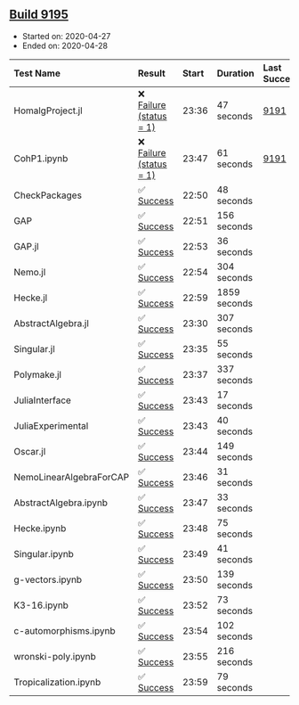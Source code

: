 ## [Build 9195](https://oscarci.mathematik.uni-kl.de/job/oscar/9195/)

* Started on: 2020-04-27
* Ended on: 2020-04-28

| Test Name    | Result | Start | Duration | Last Success | First Failure |
|:-------------|:-------|:------|:---------|:-------------|:--------------|
| HomalgProject.jl | ❌ [Failure (status = 1)](https://oscarci.mathematik.uni-kl.de/job/oscar/9195/artifact/logs/build-9195/HomalgProject.jl.log) | 23:36 | 47 seconds | [9191](https://oscarci.mathematik.uni-kl.de/job/oscar/9191/) | [9192](https://oscarci.mathematik.uni-kl.de/job/oscar/9192/) |
| CohP1.ipynb | ❌ [Failure (status = 1)](https://oscarci.mathematik.uni-kl.de/job/oscar/9195/artifact/logs/build-9195/CohP1.ipynb.log) | 23:47 | 61 seconds | [9191](https://oscarci.mathematik.uni-kl.de/job/oscar/9191/) | [9192](https://oscarci.mathematik.uni-kl.de/job/oscar/9192/) |
| CheckPackages | ✅ [Success](https://oscarci.mathematik.uni-kl.de/job/oscar/9195/artifact/logs/build-9195/CheckPackages.log) | 22:50 | 48 seconds |  |  |
| GAP | ✅ [Success](https://oscarci.mathematik.uni-kl.de/job/oscar/9195/artifact/logs/build-9195/GAP.log) | 22:51 | 156 seconds |  |  |
| GAP.jl | ✅ [Success](https://oscarci.mathematik.uni-kl.de/job/oscar/9195/artifact/logs/build-9195/GAP.jl.log) | 22:53 | 36 seconds |  |  |
| Nemo.jl | ✅ [Success](https://oscarci.mathematik.uni-kl.de/job/oscar/9195/artifact/logs/build-9195/Nemo.jl.log) | 22:54 | 304 seconds |  |  |
| Hecke.jl | ✅ [Success](https://oscarci.mathematik.uni-kl.de/job/oscar/9195/artifact/logs/build-9195/Hecke.jl.log) | 22:59 | 1859 seconds |  |  |
| AbstractAlgebra.jl | ✅ [Success](https://oscarci.mathematik.uni-kl.de/job/oscar/9195/artifact/logs/build-9195/AbstractAlgebra.jl.log) | 23:30 | 307 seconds |  |  |
| Singular.jl | ✅ [Success](https://oscarci.mathematik.uni-kl.de/job/oscar/9195/artifact/logs/build-9195/Singular.jl.log) | 23:35 | 55 seconds |  |  |
| Polymake.jl | ✅ [Success](https://oscarci.mathematik.uni-kl.de/job/oscar/9195/artifact/logs/build-9195/Polymake.jl.log) | 23:37 | 337 seconds |  |  |
| JuliaInterface | ✅ [Success](https://oscarci.mathematik.uni-kl.de/job/oscar/9195/artifact/logs/build-9195/JuliaInterface.log) | 23:43 | 17 seconds |  |  |
| JuliaExperimental | ✅ [Success](https://oscarci.mathematik.uni-kl.de/job/oscar/9195/artifact/logs/build-9195/JuliaExperimental.log) | 23:43 | 40 seconds |  |  |
| Oscar.jl | ✅ [Success](https://oscarci.mathematik.uni-kl.de/job/oscar/9195/artifact/logs/build-9195/Oscar.jl.log) | 23:44 | 149 seconds |  |  |
| NemoLinearAlgebraForCAP | ✅ [Success](https://oscarci.mathematik.uni-kl.de/job/oscar/9195/artifact/logs/build-9195/NemoLinearAlgebraForCAP.log) | 23:46 | 31 seconds |  |  |
| AbstractAlgebra.ipynb | ✅ [Success](https://oscarci.mathematik.uni-kl.de/job/oscar/9195/artifact/logs/build-9195/AbstractAlgebra.ipynb.log) | 23:47 | 33 seconds |  |  |
| Hecke.ipynb | ✅ [Success](https://oscarci.mathematik.uni-kl.de/job/oscar/9195/artifact/logs/build-9195/Hecke.ipynb.log) | 23:48 | 75 seconds |  |  |
| Singular.ipynb | ✅ [Success](https://oscarci.mathematik.uni-kl.de/job/oscar/9195/artifact/logs/build-9195/Singular.ipynb.log) | 23:49 | 41 seconds |  |  |
| g-vectors.ipynb | ✅ [Success](https://oscarci.mathematik.uni-kl.de/job/oscar/9195/artifact/logs/build-9195/g-vectors.ipynb.log) | 23:50 | 139 seconds |  |  |
| K3-16.ipynb | ✅ [Success](https://oscarci.mathematik.uni-kl.de/job/oscar/9195/artifact/logs/build-9195/K3-16.ipynb.log) | 23:52 | 73 seconds |  |  |
| c-automorphisms.ipynb | ✅ [Success](https://oscarci.mathematik.uni-kl.de/job/oscar/9195/artifact/logs/build-9195/c-automorphisms.ipynb.log) | 23:54 | 102 seconds |  |  |
| wronski-poly.ipynb | ✅ [Success](https://oscarci.mathematik.uni-kl.de/job/oscar/9195/artifact/logs/build-9195/wronski-poly.ipynb.log) | 23:55 | 216 seconds |  |  |
| Tropicalization.ipynb | ✅ [Success](https://oscarci.mathematik.uni-kl.de/job/oscar/9195/artifact/logs/build-9195/Tropicalization.ipynb.log) | 23:59 | 79 seconds |  |  |
